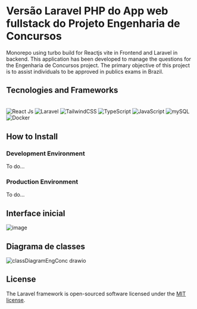 
# Versão Laravel PHP do App web fullstack do Projeto Engenharia de Concursos

Monorepo using turbo build for Reactjs vite in Frontend and Laravel in backend.
This application has been developed to manage the questions for the Engenharia de Concursos project. The primary objective of this project is to assist individuals to be approved in publics exams in Brazil.

## Tecnologies and Frameworks

<div style="display: inline_block"><br/>
  <img align="center" alt="React Js" src="https://img.shields.io/badge/react-%2320232a.svg?style=for-the-badge&logo=react&logoColor=%2361DAFB"/>
  <img align="center" alt="Laravel" src="https://img.shields.io/badge/Laravel-FF2D20?style=for-the-badge&logo=laravel&logoColor=white"/>
  <img align="center" alt="TailwindCSS" src="https://img.shields.io/badge/tailwindcss-%2338B2AC.svg?style=for-the-badge&logo=tailwind-css&logoColor=white"/>
  <img align="center" alt="TypeScript" src="https://img.shields.io/badge/TypeScript-007ACC?style=for-the-badge&logo=typescript&logoColor=white"/>
  <img align="center" alt="JavaScript" src="https://img.shields.io/badge/JavaScript-F7DF1E?style=for-the-badge&logo=javascript&logoColor=black"/>
  <img align="center" alt="mySQL" src="https://img.shields.io/badge/MySQL-00000F?style=for-the-badge&logo=mysql&logoColor=white"/>
  <img align="center" alt="Docker" src="https://img.shields.io/badge/docker-%230db7ed.svg?style=for-the-badge&logo=docker&logoColor=white"/>
</div>

## How to Install

### Development Environment

To do...

### Production Environment

To do...

## Interface inicial

![image](https://github.com/engRenanTorres/engconcfullstack/assets/85042807/d5eaa463-74df-4ec4-afc4-847a6bb94051)

## Diagrama de classes

![classDiagramEngConc drawio](https://github.com/engRenanTorres/engenhariaDeConcursosoficialDDD/assets/85042807/4d00e6b5-2375-4b4a-8267-d087de6f5def)

## License

The Laravel framework is open-sourced software licensed under the [MIT license](https://opensource.org/licenses/MIT).
